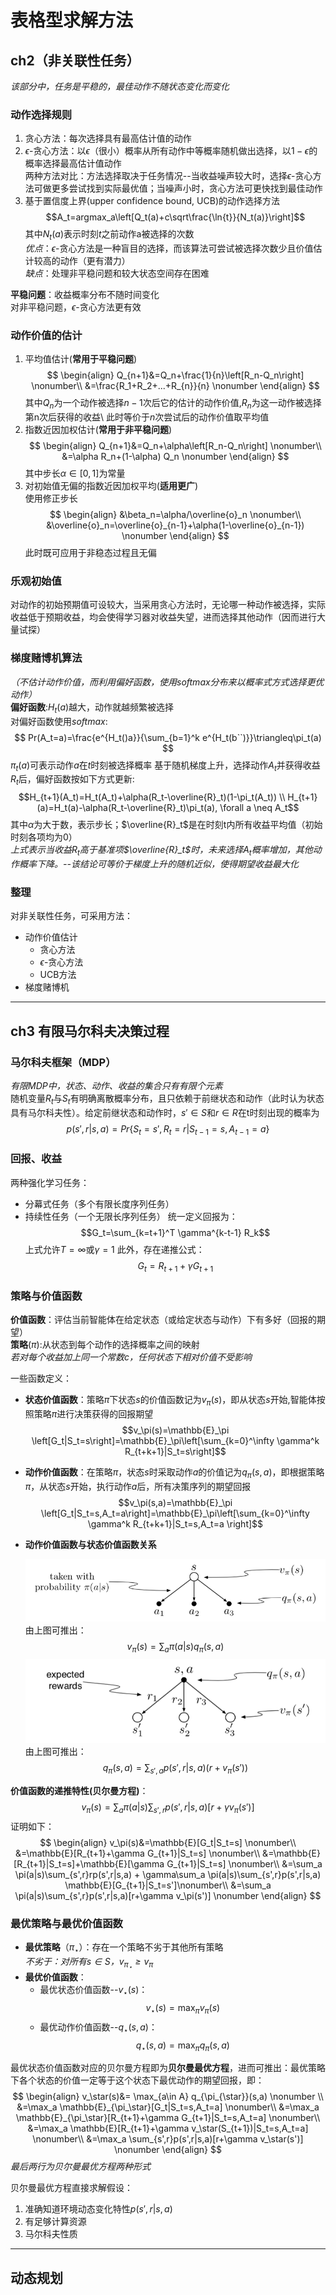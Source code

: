 # 表格型求解方法

## ch2（非关联性任务）
*该部分中，任务是平稳的，最佳动作不随状态变化而变化*
### 动作选择规则
1. 贪心方法：每次选择具有最高估计值的动作
2. $\epsilon$-贪心方法：以$\epsilon$（很小）概率从所有动作中等概率随机做出选择，以$1-\epsilon$的概率选择最高估计值动作 \
两种方法对比：方法选择取决于任务情况--当收益噪声较大时，选择$\epsilon$-贪心方法可做更多尝试找到实际最优值；当噪声小时，贪心方法可更快找到最佳动作
3. 基于置信度上界(upper confidence bound, UCB)的动作选择方法
   $$A_t=argmax_a\left[Q_t(a)+c\sqrt\frac{\ln{t}}{N_t(a)}\right]$$
   其中$N_t(a)$表示时刻$t$之前动作a被选择的次数 \
   *优点*：$\epsilon$-贪心方法是一种盲目的选择，而该算法可尝试被选择次数少且价值估计较高的动作（更有潜力）\
   *缺点*：处理非平稳问题和较大状态空间存在困难

**平稳问题**：收益概率分布不随时间变化 \
对非平稳问题，$\epsilon$-贪心方法更有效

### 动作价值的估计
1. 平均值估计(**常用于平稳问题**)
   $$
   \begin{align}
   Q_{n+1}&=Q_n+\frac{1}{n}\left[R_n-Q_n\right] \nonumber\\
   &=\frac{R_1+R_2+...+R_{n}}{n} \nonumber
   \end{align}
   $$
   其中$Q_n$为一个动作被选择$n-1$次后它的估计的动作价值,$R_n$为这一动作被选择第n次后获得的收益\ 
   此时等价于$n$次尝试后的动作价值取平均值
2. 指数近因加权估计(**常用于非平稳问题**)
   $$
   \begin{align}
   Q_{n+1}&=Q_n+\alpha\left[R_n-Q_n\right] \nonumber\\
   &=\alpha R_n+(1-\alpha) Q_n \nonumber
   \end{align}
   $$
   其中步长$\alpha\in[0,1]$为常量
3. 对初始值无偏的指数近因加权平均(**适用更广**) \
   使用修正步长
   $$
   \begin{align}
   &\beta_n=\alpha/\overline{o}_n \nonumber\\
   &\overline{o}_n=\overline{o}_{n-1}+\alpha(1-\overline{o}_{n-1}) \nonumber
   \end{align}
   $$
   此时既可应用于非稳态过程且无偏

### 乐观初始值
对动作的初始预期值可设较大，当采用贪心方法时，无论哪一种动作被选择，实际收益低于预期收益，均会使得学习器对收益失望，进而选择其他动作（因而进行大量试探）

### 梯度赌博机算法
*（不估计动作价值，而利用偏好函数，使用softmax分布来以概率式方式选择更优动作）*\
**偏好函数**:$H_t(a)$越大，动作就越频繁被选择 \
对偏好函数使用$softmax$:
$$
Pr(A_t=a)=\frac{e^{H_t()a}}{\sum_{b=1}^k e^{H_t(b``)}}\triangleq\pi_t(a)
$$
$\pi_t(a)$可表示动作$a$在$t$时刻被选择概率
基于随机梯度上升，选择动作$A_t$并获得收益$R_t$后，偏好函数按如下方式更新:
$$H_{t+1}(A_t)=H_t(A_t)+\alpha(R_t-\overline{R}_t)(1-\pi_t(A_t)) \\
H_{t+1}(a)=H_t(a)-\alpha(R_t-\overline{R}_t)\pi_t(a), \forall a 
\neq A_t$$
其中$\alpha$为大于数，表示步长；$\overline{R}_t$是在时刻t内所有收益平均值（初始时刻各项均为0） \
*上式表示当收益$R_t$高于基准项$\overline{R}_t$时，未来选择$A_t$概率增加，其他动作概率下降。--该结论可等价于梯度上升的随机近似，使得期望收益最大化* 

### 整理
对非关联性任务，可采用方法：
* 动作价值估计
    * 贪心方法
    * $\epsilon$-贪心方法
    * UCB方法
* 梯度赌博机
***
## ch3 有限马尔科夫决策过程
### 马尔科夫框架（MDP）
*有限MDP中，状态、动作、收益的集合只有有限个元素* \
随机变量$R_t$与$S_t$有明确离散概率分布，且只依赖于前继状态和动作（此时认为状态具有马尔科夫性）。给定前继状态和动作时，$s'\in S$和$r\in R$在t时刻出现的概率为
$$p(s',r|s,a)=Pr\{S_t=s',R_t=r|S_{t-1}=s,A_{t-1}=a\}$$

### 回报、收益
两种强化学习任务：
* 分幕式任务（多个有限长度序列任务）
* 持续性任务（一个无限长序列任务）
统一定义回报为：
$$G_t=\sum_{k=t+1}^T \gamma^{k-t-1} R_k$$
上式允许$T=\infty$或$\gamma=1$
此外，存在递推公式：
$$G_t=R_{t+1}+\gamma G_{t+1}$$

### 策略与价值函数
**价值函数**：评估当前智能体在给定状态（或给定状态与动作）下有多好（回报的期望）\
**策略**($\pi$):从状态到每个动作的选择概率之间的映射 \
*若对每个收益加上同一个常数c，任何状态下相对价值不受影响*

一些函数定义：
* **状态价值函数**：策略$\pi$下状态$s$的价值函数记为$v_\pi(s)$，即从状态$s$开始,智能体按照策略$\pi$进行决策获得的回报期望
   $$v_\pi(s)=\mathbb{E}_\pi \left[G_t|S_t=s\right]=\mathbb{E}_\pi\left[\sum_{k=0}^\infty \gamma^k R_{t+k+1}|S_t=s\right]$$

* **动作价值函数**：在策略$\pi$，状态$s$时采取动作$a$的价值记为$q_\pi(s,a)$，即根据策略$\pi$，从状态$s$开始，执行动作$a$后，所有决策序列的期望回报
  $$v_\pi(s,a)=\mathbb{E}_\pi \left[G_t|S_t=s,A_t=a\right]=\mathbb{E}_\pi\left[\sum_{k=0}^\infty \gamma^k R_{t+k+1}|S_t=s,A_t=a \right]$$

* **动作价值函数与状态价值函数关系**
  
  ![](./picture/4.png) \
  由上图可推出：
  $$v_\pi(s)=\sum_a \pi(a|s)q_\pi(s,a)$$
  ![](./picture/5.png) \
  由上图可推出：
  $$q_\pi(s,a)=\sum_{s',a} p(s',r|s,a)(r+v_\pi(s'))$$

**价值函数的递推特性(贝尔曼方程)**：
$$v_\pi(s)=\sum_a \pi(a|s)\sum_{s',r}p(s',r|s,a)[r+\gamma v_\pi(s')]$$
证明如下：
$$
\begin{align}
v_\pi(s)&=\mathbb{E}[G_t|S_t=s] \nonumber\\
&=\mathbb{E}[R_{t+1}+\gamma G_{t+1}|S_t=s] \nonumber\\
&=\mathbb{E}[R_{t+1}|S_t=s]+\mathbb{E}[\gamma G_{t+1}|S_t=s] \nonumber\\
&=\sum_a \pi(a|s)\sum_{s',r}rp(s',r|s,a) + \gamma\sum_a \pi(a|s)\sum_{s',r}p(s',r|s,a) \mathbb{E}[G_{t+1}|S_t=s']\nonumber\\
&=\sum_a \pi(a|s)\sum_{s',r}p(s',r|s,a)[r+\gamma v_\pi(s')] \nonumber
\end{align}
$$

### 最优策略与最优价值函数
* **最优策略**（$\pi_\star$）：存在一个策略不劣于其他所有策略 \
*不劣于：对所有$s\in S$，$v_{\pi_\star} \geq v_\pi$*
* **最优价值函数**：
    * 最优状态价值函数--$v_\star(s)$：
      $$v_\star(s)=\max_\pi v_\pi(s)$$
    * 最优动作价值函数--$q_\star(s,a)$：
      $$q_\star(s,a)=\max_\pi q_\pi(s,a)$$

最优状态价值函数对应的贝尔曼方程即为**贝尔曼最优方程**，进而可推出：最优策略下各个状态的价值一定等于这个状态下最优动作的期望回报，即：
$$
\begin{align}
v_\star(s)&= \max_{a\in A} q_{\pi_{\star}}(s,a) \nonumber \\
&=\max_a \mathbb{E}_{\pi_\star}[G_t|S_t=s,A_t=a] \nonumber\\
&=\max_a \mathbb{E}_{\pi_\star}[R_{t+1}+\gamma G_{t+1}|S_t=s,A_t=a] \nonumber\\
&=\max_a \mathbb{E}[R_{t+1}+\gamma v_\star(S_{t+1})|S_t=s,A_t=a] \nonumber\\
&=\max_a \sum_{s',r}p(s',r|s,a)[r+\gamma v_\star(s')] \nonumber
\end{align}
$$
*最后两行为贝尔曼最优方程两种形式*

贝尔曼最优方程直接求解假设：
1. 准确知道环境动态变化特性$p(s',r|s,a)$
2. 有足够计算资源
3. 马尔科夫性质

***
## 动态规划
